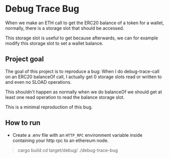 # Debug Trace Bug

When we make an ETH call to get the ERC20 balance of a token for a wallet, normally, there is a storage
slot that should be accessed.

This storage slot is useful to get because afterwards, we can for example modify this storage slot to set
a wallet balance.

## Project goal

The goal of this project is to reproduce a bug:
When I do debug-trace-call on an ERC20 balanceOf call, I actually get 0 storage slots read or written to
and even no SLOAD operations.

This shouldn't happen as normally when we do balanceOf we should get at least one read operation to read the
balance storage slot.

This is a minimal reproduction of this bug.

## How to run

- Create a .env file with an `HTTP_RPC` environment variable inside containing your http rpc to an ethereum node.

> cargo build
> cd target/debug/
> ./debug-trace-bug

